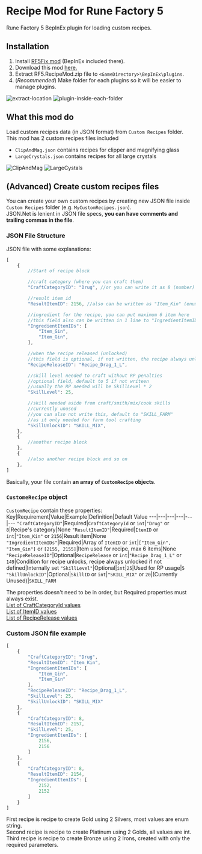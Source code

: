 # Recipe Mod for Rune Factory 5
Rune Factory 5 BepInEx plugin for loading custom recipes.

## Installation
1. Install [RF5Fix mod](https://github.com/Lyall/RF5Fix) (BepInEx included there).
2. Download this mod [here.](https://github.com/PurplefinNeptuna/RF5.RecipeMod/releases)
3. Extract RF5.RecipeMod.zip file to `<GameDirectory>\BepInEx\plugins`.
4. (*Recommended*) Make folder for each plugins so it will be easier to manage plugins.  

![extract-location](https://user-images.githubusercontent.com/23467102/184843956-07f70c2f-2088-440f-ab0e-390f5e986a5d.png)
![plugin-inside-each-folder](https://user-images.githubusercontent.com/23467102/184843357-2c22a72c-cd37-40c8-b518-3afe6e1ea361.png)

## What this mod do
Load custom recipes data (in JSON format) from `Custom Recipes` folder.  
This mod has 2 custom recipes files included
- `ClipAndMag.json` contains recipes for clipper and magnifying glass
- `LargeCrystals.json` contains recipes for all large crystals  

![ClipAndMag](https://user-images.githubusercontent.com/23467102/184844622-b5fb636e-6818-4b39-8992-9680ac1af859.png)
![LargeCystals](https://user-images.githubusercontent.com/23467102/184845039-88475772-538e-4ae8-9d11-b621b8040afb.png)

## (Advanced) Create custom recipes files
You can create your own custom recipes by creating new JSON file inside `Custom Recipes` folder (e.g. `MyCustomRecipes.json`).  
JSON.Net is lenient in JSON file specs, **you can have comments and trailing commas in the file**.
### **JSON File Structure**
JSON file with some explanations:
```js
[
	{
		//Start of recipe block

		//craft category (where you can craft them)
		"CraftCategoryID": "Drug", //or you can write it as 8 (number)

		//result item id
		"ResultItemID": 2156, //also can be written as "Item_Kin" (enum, with double quotes)

		//ingredient for the recipe, you can put maximum 6 item here
		//this field also can be written in 1 line to "IngredientItemIDs": [2155, 2155]
		"IngredientItemIDs": [
			"Item_Gin",
			"Item_Gin",
		],

		//when the recipe released (unlocked)
		//this field is optional, if not written, the recipe always unlocked
		"RecipeReleaseID": "Recipe_Drag_1_L",

		//skill level needed to craft without RP penalties
		//optional field, default to 5 if not writeen
		//usually the RP needed will be SkillLevel * 2
		"SkillLevel": 25,

		//skill needed aside from craft/smith/mix/cook skills
		//currently unused
		//you can also not write this, default to "SKILL_FARM"
		//as it only needed for farm tool crafting
		"SkillUnlockID": "SKILL_MIX",
	},
	{
		//another recipe block
	},
	{
		//also another recipe block and so on
	},
]
```

Basically, your file contain **an array of `CustomRecipe` objects**.
### **`CustomeRecipe` object**
`CustomRecipe` contain these properties:
Key|Requirement|Value|Example|Definition|Default Value
---|---|---|---|---|---
`"CraftCategoryID"`|Required|`CraftCategoryId` or `int`|`"Drug"` or `8`|Recipe's category|None
`"ResultItemID"`|Required|`ItemID` or `int`|`"Item_Kin"` or `2156`|Result item|None
`"IngredientItemIDs"`|Required|Array of `ItemID` or `int`|`["Item_Gin", "Item_Gin"]` or `[2155, 2155]`|Item used for recipe, max 6 items|None
`"RecipeReleaseID"`|Optional|`RecipeRelease` or `int`|`"Recipe_Drag_1_L"` or `149`|Condition for recipe unlocks, recipe always unlocked if not defined|Internally set
`"SkillLevel"`|Optional|`int`|`25`|Used for RP usage|`5`
`"SkillUnlockID"`|Optional|`SkillID` or `int`|`"SKILL_MIX"` or `20`|(Currently Unused)|`SKILL_FARM`

The properties doesn't need to be in order, but Required properties must always exist.  
[List of CraftCategoryId values](https://github.com/SinsofSloth/RF5-global-metadata/blob/main/_no_namespace/CraftCategoryId.cs)  
[List of ItemID values](https://docs.google.com/spreadsheets/d/1LFkOEVQuJ-x1Lkn64Lt8Z7NvbVyUgqHP794Ehw3wbts/edit#gid=920483090)  
[List of RecipeRelease values](https://docs.google.com/spreadsheets/d/1LFkOEVQuJ-x1Lkn64Lt8Z7NvbVyUgqHP794Ehw3wbts/edit#gid=914955553)
### **Custom JSON file example**
```js
[
	{
		"CraftCategoryID": "Drug",
		"ResultItemID": "Item_Kin",
		"IngredientItemIDs": [
			"Item_Gin",
			"Item_Gin"
		],
		"RecipeReleaseID": "Recipe_Drag_1_L",
		"SkillLevel": 25,
		"SkillUnlockID": "SKILL_MIX"
	},
	{
		"CraftCategoryID": 8,
		"ResultItemID": 2157,
		"SkillLevel": 25,
		"IngredientItemIDs": [
			2156,
			2156
		]
	},
	{
		"CraftCategoryID": 8,
		"ResultItemID": 2154,
		"IngredientItemIDs": [
			2152,
			2152
		]
	}
]
```
First recipe is recipe to create Gold using 2 Silvers, most values are enum string.  
Second recipe is recipe to create Platinum using 2 Golds, all values are int.  
Third recipe is recipe to create Bronze using 2 Irons, created with only the required parameters.

